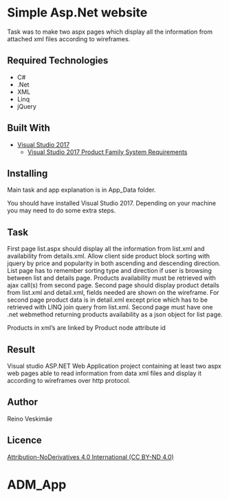 # Simple Asp.Net website

Task was to make two aspx pages which display all the information from attached xml files according to wireframes. 

## Required Technologies

- C#
- .Net
- XML
- Linq
- jQuery

## Built With

-   [Visual Studio 2017](https://www.visualstudio.com/downloads/) 
    - [Visual Studio 2017 Product Family System Requirements](https://docs.microsoft.com/en-us/visualstudio/productinfo/vs2017-system-requirements-vs)

## Installing

Main task and app explanation is in App_Data folder.

You should have installed Visual Studio 2017. Depending on your machine you may need to do some extra steps.

## Task
First page list.aspx should display all the information from list.xml and availability from details.xml. Allow client side product block sorting with jquery by price and popularity in both ascending and descending direction. List page has to remember sorting type and direction if user is browsing between list and details page. Products availability must be retrieved with ajax call(s) from second page.
Second page should display product details from list.xml and detail.xml, fields needed are shown on the wireframe. For second page product data is in detail.xml except price which has to be retrieved with LINQ join query from list.xml. Second page must have one .net webmethod returning products availability as a json object for list page.

Products in xml’s are linked by Product node attribute id 

## Result
Visual studio ASP.NET Web Application project containing at least two aspx web pages able to read information from data xml files and display it according to wireframes over http protocol. 

## Author

Reino Veskimäe

## Licence
[Attribution-NoDerivatives 4.0 International  (CC BY-ND 4.0)](https://creativecommons.org/licenses/by-nd/4.0/legalcode)

# ADM_App
